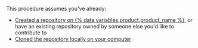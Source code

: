 This procedure assumes you've already:

- [Created a repository on {% data variables.product.product_name %}](/repositories/creating-and-managing-repositories/creating-a-new-repository), or have an existing repository owned by someone else you'd like to contribute to
- [Cloned the repository locally on your computer](/repositories/creating-and-managing-repositories/cloning-a-repository)
